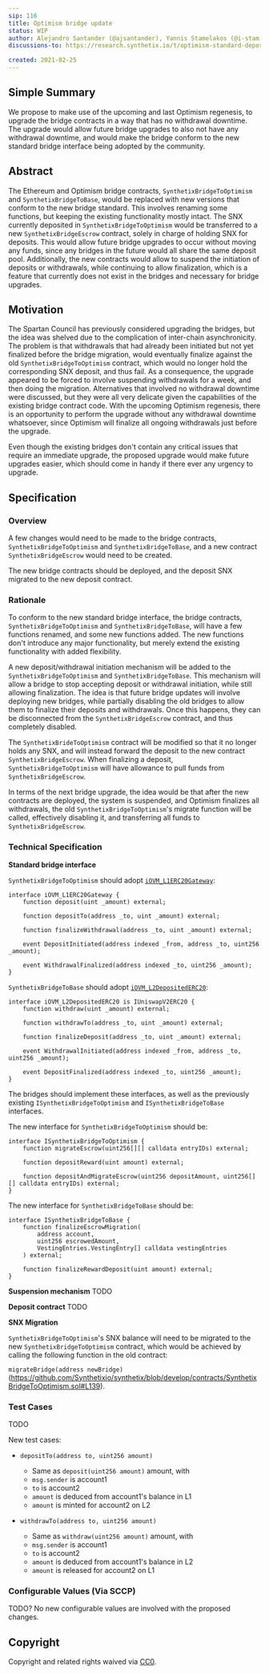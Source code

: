 ```yaml
---
sip: 116
title: Optimism bridge update
status: WIP
author: Alejandro Santander (@ajsantander), Yannis Stamelakos (@i-stam)
discussions-to: https://research.synthetix.io/t/optimism-standard-deposit-withdrawa-interface/322

created: 2021-02-25
---
```


<!--You can leave these HTML comments in your merged SIP and delete the visible duplicate text guides, they will not appear and may be helpful to refer to if you edit it again. This is the suggested template for new SIPs. Note that an SIP number will be assigned by an editor. When opening a pull request to submit your SIP, please use an abbreviated title in the filename, `sip-draft_title_abbrev.md`. The title should be 44 characters or less.-->

## Simple Summary
<!--"If you can't explain it simply, you don't understand it well enough." Simply describe the outcome the proposed changes intends to achieve. This should be non-technical and accessible to a casual community member.-->
We propose to make use of the upcoming and last Optimism regenesis, to upgrade the bridge contracts in a way that has no withdrawal downtime. The upgrade would allow future bridge upgrades to also not have any withdrawal downtime, and would make the bridge conform to the new standard bridge interface being adopted by the community.

## Abstract
<!--A short (~200 word) description of the proposed change, the abstract should clearly describe the proposed change. This is what *will* be done if the SIP is implemented, not *why* it should be done or *how* it will be done. If the SIP proposes deploying a new contract, write, "we propose to deploy a new contract that will do x".-->
The Ethereum and Optimism bridge contracts, `SynthetixBridgeToOptimism` and `SynthetixBridgeToBase`, would be replaced with new versions that conform to the new bridge standard. This involves renaming some functions, but keeping the existing functionality mostly intact. The SNX currently deposited in `SynthetixBridgeToOptimism` would be transferred to a new `SynthetixBridgeEscrow` contract, solely in charge of holding SNX for deposits. This would allow future bridge upgrades to occur without moving any funds, since any bridges in the future would all share the same deposit pool. Additionally, the new contracts would allow to suspend the initiation of deposits or withdrawals, while continuing to allow finalization, which is a feature that currently does not exist in the bridges and necessary for bridge upgrades.

## Motivation
<!--This is the problem statement. This is the *why* of the SIP. It should clearly explain *why* the current state of the protocol is inadequate.  It is critical that you explain *why* the change is needed, if the SIP proposes changing how something is calculated, you must address *why* the current calculation is inaccurate or wrong. This is not the place to describe how the SIP will address the issue!-->
The Spartan Council has previously considered upgrading the bridges, but the idea was shelved due to the complication of inter-chain asynchronicity. The problem is that withdrawals that had already been initiated but not yet finalized before the bridge migration, would eventually finalize against the old `SynthetixBridgeToOptimism` contract, which would no longer hold the corresponding SNX deposit, and thus fail. As a consequence, the upgrade appeared to be forced to involve suspending withdrawals for a week, and then doing the migration. Alternatives that involved no withdrawal downtime were discussed, but they were all very delicate given the capabilities of the existing bridge contract code. With the upcoming Optimism regenesis, there is an opportunity to perform the upgrade without any withdrawal downtime whatsoever, since Optimism will finalize all ongoing withdrawals just before the upgrade.

Even though the existing bridges don't contain any critical issues that require an immediate upgrade, the proposed upgrade would make future upgrades easier, which should come in handy if there ever any urgency to upgrade.

## Specification
<!--The specification should describe the syntax and semantics of any new feature, there are five sections
1. Overview
2. Rationale
3. Technical Specification
4. Test Cases
5. Configurable Values
-->

### Overview
<!--This is a high level overview of *how* the SIP will solve the problem. The overview should clearly describe how the new feature will be implemented.-->
A few changes would need to be made to the bridge contracts, `SynthetixBridgeToOptimism` and `SynthetixBridgeToBase`, and a new contract `SynthetixBridgeEscrow` would need to be created.

The new bridge contracts should be deployed, and the deposit SNX migrated to the new deposit contract.

### Rationale
<!--This is where you explain the reasoning behind how you propose to solve the problem. Why did you propose to implement the change in this way, what were the considerations and trade-offs. The rationale fleshes out what motivated the design and why particular design decisions were made. It should describe alternate designs that were considered and related work. The rationale may also provide evidence of consensus within the community, and should discuss important objections or concerns raised during discussion.-->
To conform to the new standard bridge interface, the bridge contracts, `SynthetixBridgeToOptimism` and `SynthetixBridgeToBase`, will have a few functions renamed, and some new functions added. The new functions don't introduce any major functionality, but merely extend the existing functionality with added flexibility.

A new deposit/withdrawal initiation mechanism will be added to the `SynthetixBridgeToOptimism` and `SynthetixBridgeToBase`. This mechanism will allow a bridge to stop accepting deposit or withdrawal initiation, while still allowing finalization. The idea is that future bridge updates will involve deploying new bridges, while partially disabling the old bridges to allow them to finalize their deposits and withdrawals. Once this happens, they can be disconnected from the `SynthetixBridgeEscrow` contract, and thus completely disabled.

The `SynthetixBrideToOptimism` contract will be modified so that it no longer holds any SNX, and will instead forward the deposit to the new contract `SynthetixBridgeEscrow`. When finalizing a deposit, `SynthetixBridgeToOptimism` will have allowance to pull funds from `SynthetixBridgeEscrow`.

In terms of the next bridge upgrade, the idea would be that after the new contracts are deployed, the system is suspended, and Optimism finalizes all withdrawals, the old `SynthetixBridgeToOptimism`'s migrate function will be called, effectively disabling it, and transferring all funds to `SynthetixBridgeEscrow`.

### Technical Specification
<!--The technical specification should outline the public API of the changes proposed. That is, changes to any of the interfaces Synthetix currently exposes or the creations of new ones.-->

**Standard bridge interface**

`SynthetixBridgeToOptimism` should adopt [`iOVM_L1ERC20Gateway`](https://github.com/ethereum-optimism/contracts/blob/master/contracts/optimistic-ethereum/iOVM/bridge/tokens/iOVM_L1ERC20Gateway.sol):
```solidity
interface iOVM_L1ERC20Gateway {
    function deposit(uint _amount) external;

    function depositTo(address _to, uint _amount) external;

    function finalizeWithdrawal(address _to, uint _amount) external;

    event DepositInitiated(address indexed _from, address _to, uint256 _amount);

    event WithdrawalFinalized(address indexed _to, uint256 _amount);
}
```

`SynthetixBridgeToBase` should adopt [`iOVM_L2DepositedERC20`](https://github.com/ethereum-optimism/contracts/blob/master/contracts/optimistic-ethereum/iOVM/bridge/tokens/iOVM_L2DepositedERC20.sol):
```solidity
interface iOVM_L2DepositedERC20 is IUniswapV2ERC20 {
    function withdraw(uint _amount) external;

    function withdrawTo(address _to, uint _amount) external;

    function finalizeDeposit(address _to, uint _amount) external;

    event WithdrawalInitiated(address indexed _from, address _to, uint256 _amount);

    event DepositFinalized(address indexed _to, uint256 _amount);
}
```

The bridges should implement these interfaces, as well as the previously existing `ISynthetixBridgeToOptimism` and `ISynthetixBridgeToBase` interfaces.

The new interface for `SynthetixBridgeToOptimism` should be:
```solidity
interface ISynthetixBridgeToOptimism {
    function migrateEscrow(uint256[][] calldata entryIDs) external;

    function depositReward(uint amount) external;

    function depositAndMigrateEscrow(uint256 depositAmount, uint256[][] calldata entryIDs) external;
}
```

The new interface for `SynthetixBridgeToBase` should be:
```solidity
interface ISynthetixBridgeToBase {
    function finalizeEscrowMigration(
        address account,
        uint256 escrowedAmount,
        VestingEntries.VestingEntry[] calldata vestingEntries
    ) external;

    function finalizeRewardDeposit(uint amount) external;
}
```

**Suspension mechanism**
TODO

**Deposit contract**
TODO

**SNX Migration**

`SynthetixBridgeToOptimism`'s SNX balance will need to be migrated to the new `SynthetixBridgeToOptimism` contract, which would be achieved by calling the following function in the old contract:

`migrateBridge(address newBridge)` (https://github.com/Synthetixio/synthetix/blob/develop/contracts/SynthetixBridgeToOptimism.sol#L139).

### Test Cases
<!--Test cases for an implementation are mandatory for SIPs but can be included with the implementation..-->
TODO

New test cases:

* `depositTo(address to, uint256 amount)`
	* Same as `deposit(uint256 amount)` amount, with
	* `msg.sender` is account1
	* `to` is account2
	* `amount` is deduced from account1's balance in L1
	* `amount` is minted for account2 on L2

* `withdrawTo(address to, uint256 amount)`
	* Same as `withdraw(uint256 amount)` amount, with
	* `msg.sender` is account1
	* `to` is account2
	* `amount` is deduced from account1's balance in L2
	* `amount` is released for account2 on L1

### Configurable Values (Via SCCP)
<!--Please list all values configurable via SCCP under this implementation.-->
TODO?
No new configurable values are involved with the proposed changes.

## Copyright
Copyright and related rights waived via [CC0](https://creativecommons.org/publicdomain/zero/1.0/).
